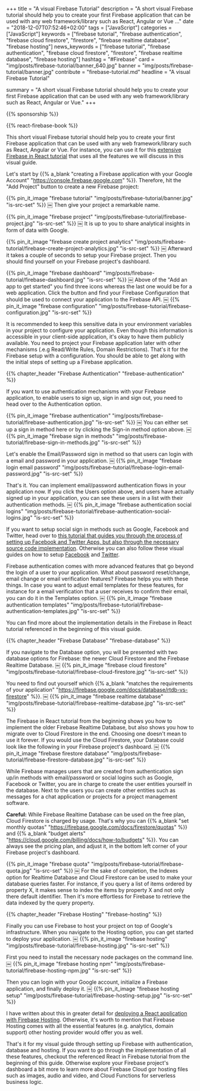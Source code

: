 +++
title = "A visual Firebase Tutorial"
description = "A short visual Firebase tutorial should help you to create your first Firebase application that can be used with any web framework/library such as React, Angular or Vue ..."
date = "2018-12-07T07:52:46+02:00"
tags = ["JavaScript"]
categories = ["JavaScript"]
keywords = ["firebase tutorial", "firebase authentication", "firebase cloud firestore", "firestore", "firebase realtime database", "firebase hosting"]
news_keywords = ["firebase tutorial", "firebase authentication", "firebase cloud firestore", "firestore", "firebase realtime database", "firebase hosting"]
hashtag = "#Firebase"
card = "img/posts/firebase-tutorial/banner_640.jpg"
banner = "img/posts/firebase-tutorial/banner.jpg"
contribute = "firebase-tutorial.md"
headline = "A visual Firebase Tutorial"

summary = "A short visual Firebase tutorial should help you to create your first Firebase application that can be used with any web framework/library such as React, Angular or Vue."
+++

{{% sponsorship %}}

{{% react-firebase-book %}}

This short visual Firebase tutorial should help you to create your first Firebase application that can be used with any web framework/library such as React, Angular or Vue. For instance, you can use it for this [extensive Firebase in React tutorial](https://www.robinwieruch.de/complete-firebase-authentication-react-tutorial/) that uses all the features we will discuss in this visual guide.

Let's start by {{% a_blank "creating a Firebase application with your Google Account" "https://console.firebase.google.com" %}}. Therefore, hit the "Add Project" button to create a new Firebase project: 

{{% pin_it_image "firebase tutorial" "img/posts/firebase-tutorial/banner.jpg" "is-src-set" %}}
￼
Then give your project a remarkable name.

{{% pin_it_image "firebase project" "img/posts/firebase-tutorial/firebase-project.jpg" "is-src-set" %}}
￼
It is up to you to share analytical insights in form of data with Google.

{{% pin_it_image "firebase create project analytics" "img/posts/firebase-tutorial/firebase-create-project-analytics.jpg" "is-src-set" %}}
￼
Afterward it takes a couple of seconds to setup your Firebase project. Then you should find yourself on your Firebase project's dashboard.

{{% pin_it_image "firebase dashboard" "img/posts/firebase-tutorial/firebase-dashboard.jpg" "is-src-set" %}}
￼
Above of the "Add an app to get started" you find three icons whereas the last one would be for a web application. Click the button and find your Firebase Configuration that should be used to connect your application to the Firebase API.
￼
{{% pin_it_image "firebase configuration" "img/posts/firebase-tutorial/firebase-configuration.jpg" "is-src-set" %}}

It is recommended to keep this sensitive data in your environment variables in your project to configure your application. Even though this information is accessible in your client-side application, it's okay to have them publicly available. You need to project your Firebase application later with other mechanisms (.e.g Read/Write Rules, Domain Restrictions). That's it for the Firebase setup with a configuration. You should be able to get along with the initial steps of setting up a Firebase application. 

{{% chapter_header "Firebase Authentication" "firebase-authentication" %}}

If you want to use authentication mechanisms with your Firebase application, to enable users to sign up, sign in and sign out, you need to head over to the Authentication option.

{{% pin_it_image "firebase authentication" "img/posts/firebase-tutorial/firebase-authentication.jpg" "is-src-set" %}}
￼
You can either set up a sign in method here or by clicking the Sign-in method option above.
￼
{{% pin_it_image "firebase sign in methods" "img/posts/firebase-tutorial/firebase-sign-in-methods.jpg" "is-src-set" %}}

Let's enable the Email/Password sign in method so that users can login with a email and password in your application.
￼
{{% pin_it_image "firebase login email password" "img/posts/firebase-tutorial/firebase-login-email-password.jpg" "is-src-set" %}}

That's it. You can implement email/password authentication flows in your application now. If you click the Users option above, and users have actually signed up in your application, you can see these users in a list with their authentication methods.
￼
{{% pin_it_image "firebase authentication social logins" "img/posts/firebase-tutorial/firebase-authentication-social-logins.jpg" "is-src-set" %}}

If you want to setup social sign in methods such as Google, Facebook and Twitter, head over to [this tutorial that guides you through the process of setting up Facebook and Twitter Apps, but also through the necessary source code implementation](https://www.robinwieruch.de/react-firebase-social-login/). Otherwise you can also follow these visual guides on how to setup [Facebook](https://www.robinwieruch.de/firebase-facebook-login/) and [Twitter](https://www.robinwieruch.de/firebase-twitter-login/).

Firebase authentication comes with more advanced features that go beyond the login of a user to your application. What about password reset/change, email change or email verification features? Firebase helps you with these things. In case you want to adjust email templates for these features, for instance for a email verification that a user receives to confirm their email, you can do it in the Templates option.
￼
{{% pin_it_image "firebase authentication templates" "img/posts/firebase-tutorial/firebase-authentication-templates.jpg" "is-src-set" %}}

You can find more about the implementation details in the Firebase in React tutorial referenced in the beginning of this visual guide.

{{% chapter_header "Firebase Database" "firebase-database" %}}

If you navigate to the Database option, you will be presented with two database options for Firebase: the newer Cloud Firestore and the Firebase Realtime Database.
￼
{{% pin_it_image "firebase cloud firestore" "img/posts/firebase-tutorial/firebase-cloud-firestore.jpg" "is-src-set" %}}

You need to find out yourself which {{% a_blank "matches the requirements of your application" "https://firebase.google.com/docs/database/rtdb-vs-firestore" %}}.
￼
{{% pin_it_image "firebase realtime database" "img/posts/firebase-tutorial/firebase-realtime-database.jpg" "is-src-set" %}}

The Firebase in React tutorial from the beginning shows you how to implement the older Firebase Realtime Database, but also shows you how to migrate over to Cloud Firestore in the end. Choosing one doesn't mean to use it forever. If you would use the Cloud Firestore, your Database could look like the following in your Firebase project's dashboard.
￼
{{% pin_it_image "firebase firestore database" "img/posts/firebase-tutorial/firebase-firestore-database.jpg" "is-src-set" %}}

While Firebase manages users that are created from authentication sign up/in methods with email/password or social logins such as Google, Facebook or Twitter, you are in charge to create the user entities yourself in the database. Next to the users you can create other entities such as messages for a chat application or projects for a project management software.

**Careful:** While Firebase Realtime Database can be used on the free plan, Cloud Firestore is charged by usage. That's why you can {{% a_blank "set monthly quotas" "https://firebase.google.com/docs/firestore/quotas" %}} and {{% a_blank "budget alerts" "https://cloud.google.com/billing/docs/how-to/budgets" %}}. You can always see the pricing plan, and adjust it, in the bottom left corner of your Firebase project's dashboard.

{{% pin_it_image "firebase quota" "img/posts/firebase-tutorial/firebase-quota.jpg" "is-src-set" %}}
￼
For the sake of completion, the Indexes option for Realtime Database and Cloud Firestore can be used to make your database queries faster. For instance, if you query a list of items ordered by property X, it makes sense to index the items by property X and not only there default identifier. Then it's more effortless for Firebase to retrieve the data indexed by the query property.

{{% chapter_header "Firebase Hosting" "firebase-hosting" %}}

Finally you can use Firebase to host your project on top of Google's infrastructure. When you navigate to the Hosting option, you can get started to deploy your application.
￼
{{% pin_it_image "firebase hosting" "img/posts/firebase-tutorial/firebase-hosting.jpg" "is-src-set" %}}

First you need to install the necessary node packages on the command line.
￼
{{% pin_it_image "firebase hosting npm" "img/posts/firebase-tutorial/firebase-hosting-npm.jpg" "is-src-set" %}}

Then you can login with your Google account, initialize a Firebase application, and finally deploy it.
￼
{{% pin_it_image "firebase hosting setup" "img/posts/firebase-tutorial/firebase-hosting-setup.jpg" "is-src-set" %}}

I have written about this in greater detail for [deploying a React application with Firebase Hosting](https://www.robinwieruch.de/firebase-deploy-react-js/). Otherwise, it's worth to mention that Firebase Hosting comes with all the essential features (e.g. analytics, domain support) other hosting provider would offer you as well.

That's it for my visual guide through setting up Firebase with authentication, database and hosting. If you want to go through the implementation of all these features, checkout the referenced React in Firebase tutorial from the beginning of this guide. Otherwise explore your Firebase project's dashboard a bit more to learn more about Firebase Cloud gor hosting files such as images, audio and video, and Cloud Functions for serverless business logic.